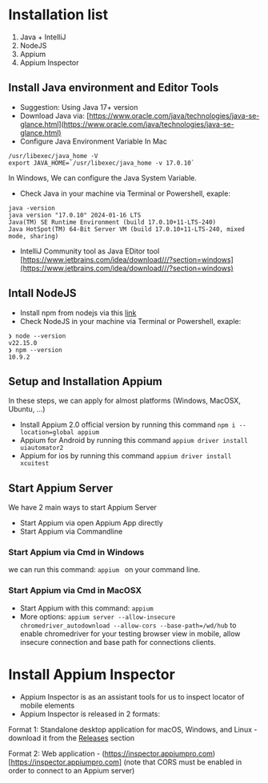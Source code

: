# Installation list

1. Java + IntelliJ
2. NodeJS
3. Appium
4. Appium Inspector

## Install Java environment and Editor Tools
- Suggestion: Using Java 17+ version
- Download Java via: [https://www.oracle.com/java/technologies/java-se-glance.html](https://www.oracle.com/java/technologies/java-se-glance.html)
- Configure Java Environment Variable
In Mac
```
/usr/libexec/java_home -V
export JAVA_HOME=`/usr/libexec/java_home -v 17.0.10`
```
In Windows, We can configure the Java System Variable.
- Check Java in your machine via Terminal or Powershell, exaple:
```
java -version
java version "17.0.10" 2024-01-16 LTS
Java(TM) SE Runtime Environment (build 17.0.10+11-LTS-240)
Java HotSpot(TM) 64-Bit Server VM (build 17.0.10+11-LTS-240, mixed mode, sharing)
```
- IntelliJ Community tool as Java EDitor tool [https://www.jetbrains.com/idea/download///?section=windows](https://www.jetbrains.com/idea/download///?section=windows)

## Intall NodeJS
- Install npm from nodejs via this [link](https://nodejs.org/en/download)
- Check NodeJS in your machine via Terminal or Powershell, exaple:
```
❯ node --version
v22.15.0
❯ npm --version
10.9.2
```
## Setup and Installation Appium
In these steps, we can apply for almost platforms (Windows, MacOSX, Ubuntu, ...)
- Install Appium 2.0 official version by running this command
`npm i --location=global appium`
- Appium for Android by running this command
`appium driver install uiautomator2 `
- Appium for ios by running this command
`appium driver install xcuitest`

## Start Appium Server
We have 2 main ways to start Appium Server
- Start Appium via open Appium App directly
- Start Appium via Commandline
### Start Appium via Cmd in Windows
we can run this command: `appium ` on your command line.
### Start Appium via Cmd in MacOSX
- Start Appium with this command: `appium`
- More options: `appium server --allow-insecure chromedriver_autodownload --allow-cors --base-path=/wd/hub` to enable chromedriver for your testing browser view in mobile, allow insecure connection and base path for connections clients.

# Install Appium Inspector
- Appium Inspector is as an assistant tools for us to inspect locator of mobile elements
- Appium Inspector is released in 2 formats:

Format 1: Standalone desktop application for macOS, Windows, and Linux - download it from the [Releases](https://github.com/appium/appium-inspector/releases) section

Format 2: Web application - (https://inspector.appiumpro.com)[https://inspector.appiumpro.com] (note that CORS must be enabled in order to connect to an Appium server)